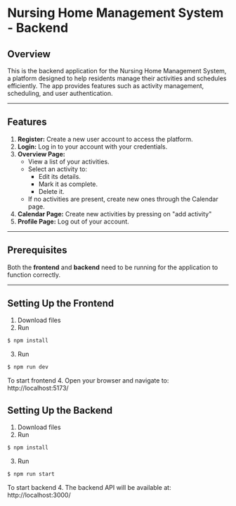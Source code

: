 # Nursing Home Management System - Backend

## Overview

This is the backend application for the Nursing Home Management System, a platform designed to help residents manage their activities and schedules efficiently. The app provides features such as activity management, scheduling, and user authentication.

---

## Features

1. **Register:** Create a new user account to access the platform.
2. **Login:** Log in to your account with your credentials.
3. **Overview Page:**
   - View a list of your activities.
   - Select an activity to:
     - Edit its details.
     - Mark it as complete.
     - Delete it.
   - If no activities are present, create new ones through the Calendar page.
4. **Calendar Page:** Create new activities by pressing on "add activity"
5. **Profile Page:** Log out of your account.

---

## Prerequisites

Both the **frontend** and **backend** need to be running for the application to function correctly.

---

## Setting Up the Frontend

1. Download files
2. Run

```bash
$ npm install
```

3. Run

```bash
$ npm run dev
```

To start frontend 4. Open your browser and navigate to:
http://localhost:5173/

## Setting Up the Backend

1. Download files
2. Run

```bash
$ npm install
```

3. Run

```bash
$ npm run start
```

To start backend 4. The backend API will be available at:
http://localhost:3000/
